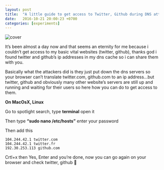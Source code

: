```yaml
---
layout: post
title:  "A little guide to get access to Twitter, Github during DNS attacks"
date:   2016-10-21 20:00:23 +0700
categories: [experiments]
---
```


![cover](/static/img/upload/from-dev-to-live-part-2—how-to-a-b-test-your-bot-for-messenger-and-slack/cover.jpeg?:xl:)

It’s been almost a day now and that seems an eternity for me because i couldn’t get access to my basic vital websites (twitter, github), thanks god i found twitter and github’s ip addresses in my dns cache so i can share them with you.

Basically what the attackers did is they just put down the dns servers so your browser can’t translate twitter.com, github.com to an ip address…but twitter, github and obviously many other website’s servers are still up and running and waiting for their users so here how you can do to get access to them.

**On MacOsX, Linux**

Go to spotlight search, type **terminal** open it

Then type **“sudo nano /etc/hosts”** enter your password

Then add this

```Shell
104.244.42.1 twitter.com
104.244.42.1 twitter.fr
192.30.253.113 github.com
```

Crtl+x then Yes, Enter and you’re done, now you can go again on your browser and check twitter, github 🙂
